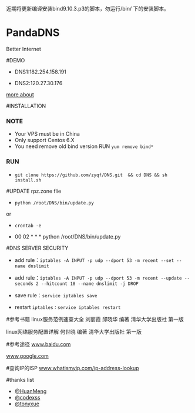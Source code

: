 近期将更新编译安装bind9.10.3.p3的脚本，勿运行/bin/ 下的安装脚本。

# PandaDNS
Better Internet

#DEMO

* DNS1:182.254.158.191

* DNS2:120.27.30.176

[more about](http://dns.pandadns.xyz/)

#INSTALLATION
### NOTE  
* Your VPS must be in China
* Only support Centos 6.X
* You need remove old bind version RUN `yum remove bind*`
### RUN
* `git clone https://github.com/zyqf/DNS.git  && cd DNS && sh install.sh`

#UPDATE rpz.zone flie

* `python /root/DNS/bin/update.py`

or

* `crontab -e`

* 00 02 * * * python /root/DNS/bin/update.py

#DNS SERVER SECURITY

* add rule：`iptables -A INPUT -p udp --dport 53 -m recent --set --name dnslimit`

* add rule：`iptables -A INPUT -p udp --dport 53 -m recent --update --seconds 2 --hitcount 18 --name dnslimit -j DROP`

* save rule：`service iptables save`

* restart `iptables：service iptables restart`



#参考书籍
linux服务范例速查大全 刘丽霞 邱晓华 编著  清华大学出版社 第一版

linux网络服务配置详解 何世晓 编著 清华大学出版社  第一版

#参考途径
www.baidu.com

www.google.com

#查询IP的ISP
www.whatismyip.com/ip-address-lookup

#thanks list
* [@HuanMeng](https://github.com/HuanMeng0)
* [@codexss](https://github.com/codexss)
* [@tonyxue](https://github.com/tonyxue)
